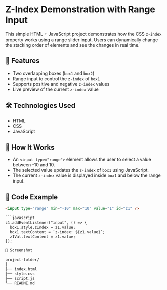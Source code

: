 # Z-Index Demonstration with Range Input

This simple HTML + JavaScript project demonstrates how the CSS `z-index` property works using a range slider input. Users can dynamically change the stacking order of elements and see the changes in real time.

## 🚀 Features

- Two overlapping boxes (`box1` and `box2`)
- Range input to control the `z-index` of `box1`
- Supports positive and negative `z-index` values
- Live preview of the current `z-index` value

## 🛠️ Technologies Used

- HTML
- CSS
- JavaScript

## 🔧 How It Works

- An `<input type="range">` element allows the user to select a value between -10 and 10.
- The selected value updates the `z-index` of `box1` using JavaScript.
- The current `z-index` value is displayed inside `box1` and below the range input.

## 🧾 Code Example

```html
<input type="range" min="-10" max="10" value="1" id="z1" />

```javascript
z1.addEventListener("input", () => {
  box1.style.zIndex = z1.value;
  box1.textContent = `z-index: ${z1.value}`;
  z1Val.textContent = z1.value;
});

📸 Screenshot

project-folder/
│
├── index.html
├── style.css
├── script.js
└── README.md
